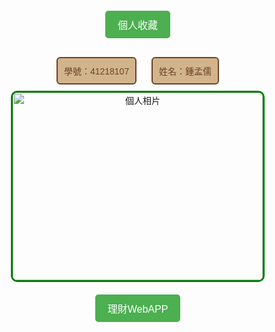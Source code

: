 <!DOCTYPE html>
<html lang="en">
<head>
  <meta charset="UTF-8">
  <meta name="viewport" content="width=device-width, initial-scale=1.0">
  <title>個人網站</title>
  <style>
    /* 全局樣式 */
    body {
      margin: 0;
      font-family: Arial, sans-serif;
      text-align: center;
    }

    /* 個人首頁樣式 */
    body.index {
      background-color: #fff8dc; /* 淺黃色背景 */
    }

    .info .id, .info .name {
      color: #6b4226; /* 咖啡色文字 */
      background-color: #d2b48c; /* 淺棕色背景 */
      border: 2px solid #6b4226; /* 咖啡色框線 */
      border-radius: 6px; /* 圓角 */
      margin: 10px;
      padding: 10px;
      display: inline-block;
    }

    .photo img {
      width: 400px;
      height: 300px;
      border: 3px solid green; /* 綠色框線 */
      border-radius: 10px; /* 圓角 */
    }

    .button {
      display: inline-block;
      margin: 20px auto;
      padding: 10px 20px;
      background-color: #4CAF50;
      color: white;
      text-decoration: none;
      border-radius: 5px;
      font-size: 16px;
    }

    /* 個人收藏頁面樣式 */
    body.collect {
      background-color: #ffc0cb; /* 粉紅色背景 */
    }

    .image-container img {
      width: 400px;
      height: 300px;
      border: 2px solid blue; /* 藍色框線 */
      transition: all 1s; /* 漸變效果 */
    }

    .image-container img:hover {
      width: 450px;
      height: 300px;
    }

    .buttons button {
      margin: 10px;
      padding: 10px 20px;
      font-size: 16px;
      cursor: pointer;
      border: none;
      background-color: #4CAF50;
      color: white;
      border-radius: 5px;
    }
  </style>
</head>
<body class="index">
  <!-- 頁面切換按鈕 -->
  <div class="top-link">
    <a href="#collect" class="button" onclick="showPage('collect')">個人收藏</a>
  </div>

  <!-- 個人首頁內容 -->
  <div id="home" class="info">
    <div class="id">學號：41218107</div>
    <div class="name">姓名：鍾孟儒</div>
    <div class="photo">
      <img src="../Downloads/20240514_112328.jpg" alt="個人相片">
    </div>
    <div class="external-link">
      <a href="https://k0435.github.io/invest1125/" target="_blank" class="button">理財WebAPP</a>
    </div>
  </div>

  <!-- 個人收藏內容 -->
  <div id="collect" style="display: none;">
    <div class="image-container">
      <img id="collect-image" src="images/collect1.jpg" alt="收藏物品">
    </div>
    <div class="buttons">
      <button onclick="previousImage()">上一項收藏</button>
      <button onclick="nextImage()">下一項收藏</button>
    </div>
    <a href="#home" class="button" onclick="showPage('home')">返回首頁</a>
  </div>

  <script>
    // 切換頁面
    function showPage(page) {
      document.querySelectorAll('body > div').forEach(div => div.style.display = 'none');
      document.getElementById(page).style.display = 'block';
      document.body.className = page;
    }

    // 收藏圖片切換
    const images = ["images/collect1.jpg", "images/collect2.jpg", "images/collect3.jpg"];
    let currentIndex = 0;

    function previousImage() {
      currentIndex = (currentIndex - 1 + images.length) % images.length;
      document.getElementById("collect-image").src = images[currentIndex];
    }

    function nextImage() {
      currentIndex = (currentIndex + 1) % images.length;
      document.getElementById("collect-image").src = images[currentIndex];
    }
  </script>
</body>
</html>
